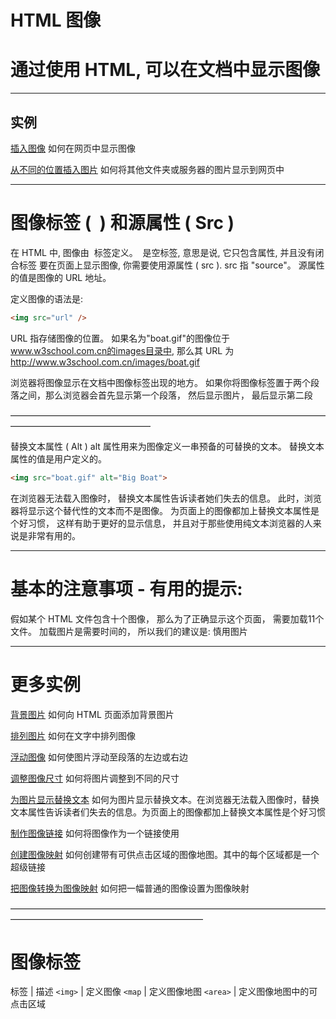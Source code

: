 # HTML 图像

# 通过使用 HTML, 可以在文档中显示图像
_________________________________________________

## 实例
[插入图像](http://www.w3school.com.cn/tiy/t.asp?f=html_image)
如何在网页中显示图像

[从不同的位置插入图片](http://www.w3school.com.cn/tiy/t.asp?f=html_image2)
如何将其他文件夹或服务器的图片显示到网页中

_________________________________________________

# 图像标签 ( <img> ) 和源属性 ( Src )
在 HTML 中, 图像由 <img> 标签定义。
<img> 是空标签, 意思是说, 它只包含属性, 并且没有闭合标签
要在页面上显示图像, 你需要使用源属性 ( src ). src 指 "source"。 源属性的值是图像的 URL 地址。

定义图像的语法是:

```html
<img src="url" />
```

URL 指存储图像的位置。 如果名为"boat.gif"的图像位于 www.w3school.com.cn的images目录中, 那么其 URL 为 http://www.w3school.com.cn/images/boat.gif

浏览器将图像显示在文档中图像标签出现的地方。 如果你将图像标签置于两个段落之间，那么浏览器会首先显示第一个段落， 然后显示图片， 最后显示第二段

————————————————————————————————————————————————————

替换文本属性 ( Alt )
alt 属性用来为图像定义一串预备的可替换的文本。 替换文本属性的值是用户定义的。

```html
<img src="boat.gif" alt="Big Boat">
```
在浏览器无法载入图像时， 替换文本属性告诉读者她们失去的信息。 此时，浏览器将显示这个替代性的文本而不是图像。 为页面上的图像都加上替换文本属性是个好习惯， 这样有助于更好的显示信息， 并且对于那些使用纯文本浏览器的人来说是非常有用的。

_____________________________________________________

# 基本的注意事项 - 有用的提示:

假如某个 HTML 文件包含十个图像， 那么为了正确显示这个页面， 需要加载11个文件。 加载图片是需要时间的， 所以我们的建议是: 慎用图片

_____________________________________________________

# 更多实例

[背景图片](http://www.w3school.com.cn/tiy/t.asp?f=html_backgroundimage)
如何向 HTML 页面添加背景图片

[排列图片](http://www.w3school.com.cn/tiy/t.asp?f=html_image_align)
如何在文字中排列图像

[浮动图像](http://www.w3school.com.cn/tiy/t.asp?f=html_image_float)
如何使图片浮动至段落的左边或右边

[调整图像尺寸](http://www.w3school.com.cn/tiy/t.asp?f=html_image_size)
如何将图片调整到不同的尺寸

[为图片显示替换文本](http://www.w3school.com.cn/tiy/t.asp?f=html_image_alt)
如何为图片显示替换文本。在浏览器无法载入图像时，替换文本属性告诉读者们失去的信息。为页面上的图像都加上替换文本属性是个好习惯

[制作图像链接](http://www.w3school.com.cn/tiy/t.asp?f=html_image_link)
如何将图像作为一个链接使用

[创建图像映射](http://www.w3school.com.cn/tiy/t.asp?f=html_areamap)
如何创建带有可供点击区域的图像地图。其中的每个区域都是一个超级链接

[把图像转换为图像映射](http://www.w3school.com.cn/tiy/t.asp?f=html_ismap)
如何把一幅普通的图像设置为图像映射

——————————————————————————————————————————————————————————

# 图像标签
标签 | 描述
`<img>` | 定义图像
`<map` | 定义图像地图
`<area>` | 定义图像地图中的可点击区域
